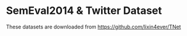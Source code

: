 # SemEval2014 & Twitter Dataset

These datasets are downloaded from https://github.com/lixin4ever/TNet